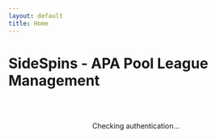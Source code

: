 ```yaml
---
layout: default
title: Home
---
```


# SideSpins - APA Pool League Management

<div id="loading" style="text-align: center; padding: 2rem;">
    <p>Checking authentication...</p>
</div>

<script src="/assets/auth.js"></script>
<script>
document.addEventListener('DOMContentLoaded', async function() {
    const authManager = new AuthManager();
    
    try {
        const isAuthenticated = await authManager.checkAuth();
        
        if (isAuthenticated) {
            // Redirect authenticated users to the dashboard
            window.location.href = '/app.html';
        } else {
            // Redirect unauthenticated users to login page
            window.location.href = '/login.html';
        }
    } catch (error) {
        console.error('Error checking authentication:', error);
        // Fallback to redirecting to login if auth check fails
        window.location.href = '/login.html';
    }
});
</script>
